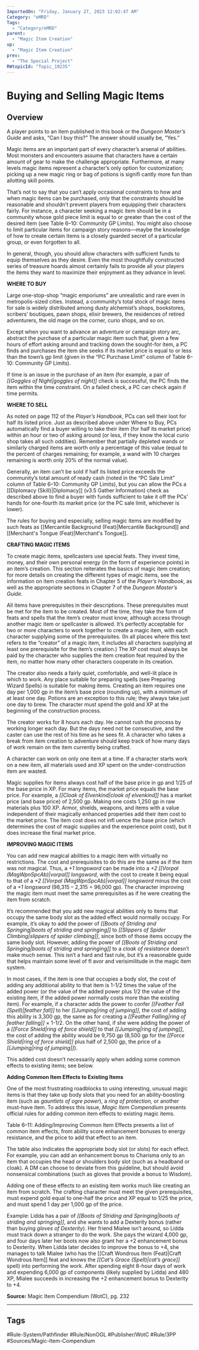 ```yaml
---
ImportedOn: "Friday, January 27, 2023 12:02:47 AM"
Category: "eMRD"
Tags:
  - "Category/eMRD"
parent:
  - "Magic Item Creation"
up:
  - "Magic Item Creation"
prev:
  - "The Special Project"
RWtopicId: "Topic_19235"
---
```

# Buying and Selling Magic Items
## Overview
A player points to an item published in this book or the *Dungeon Master’s Guide* and asks, “Can I buy this?” The answer should usually be, “Yes.”

Magic items are an important part of every character’s arsenal of abilities. Most monsters and encounters assume that characters have a certain amount of gear to make the challenge appropriate. Furthermore, at many levels magic items represent a character’s only option for customization; picking up a new magic ring or bag of potions is signifi cantly more fun than allotting skill points.

That’s not to say that you can’t apply occasional constraints to how and when magic items can be purchased, only that the constraints should be reasonable and shouldn’t prevent players from equipping their characters fairly. For instance, a character seeking a magic item should be in a community whose gold piece limit is equal to or greater than the cost of the desired item (see Table 6–10: Community GP Limits). You might also choose to limit particular items for campaign story reasons—maybe the knowledge of how to create certain items is a closely guarded secret of a particular group, or even forgotten to all.

In general, though, you should allow characters with sufficient funds to equip themselves as they desire. Even the most thoughtfully constructed series of treasure hoards almost certainly fails to provide all your players the items they want to maximize their enjoyment as they advance in level.

**WHERE TO BUY**

Large one-stop-shop “magic emporiums” are unrealistic and rare even in metropolis-sized cities. Instead, a community’s total stock of magic items for sale is widely distributed among dusty alchemist’s shops, bookstores, scribers’ boutiques, pawn shops, elixir brewers, the residences of retired adventurers, the old mage on the corner, curio shops, and so on.

Except when you want to advance an adventure or campaign story arc, abstract the purchase of a particular magic item such that, given a few hours of effort asking around and tracking down the sought-for item, a PC finds and purchases the item she seeks if its market price is equal to or less than the town’s gp limit (given in the “PC Purchase Limit” column of Table 6–10: Community GP Limits).

If time is an issue in the purchase of an item (for example, a pair of *[[Goggles of Night|goggles of night]]* check is successful, the PC finds the item within the time constraint. On a failed check, a PC can check again if time permits.

**WHERE TO SELL**

As noted on page 112 of the *Player’s Handbook*, PCs can sell their loot for half its listed price. Just as described above under Where to Buy, PCs automatically find a buyer willing to take their item (for half its market price) within an hour or two of asking around (or less, if they know the local curio shop takes all such oddities). Remember that partially depleted wands or similarly charged items are worth only a percentage of this value (equal to the percent of charges remaining; for example, a wand with 10 charges remaining is worth only 20% of the normal value).

Generally, an item can’t be sold if half its listed price exceeds the community’s total amount of ready cash (noted in the “PC Sale Limit” column of Table 6–10: Community GP Limits), but you can allow the PCs a [[Diplomacy (Skill)|Diplomacy]] (v3.5 Gather Information) check as described above to find a buyer with funds sufficient to take it off the PCs’ hands for one-fourth its market price (or the PC sale limit, whichever is lower).

The rules for buying and especially, selling magic items are modified by such feats as [[Mercantile Background (Feat)|Mercantile Background]] and [[Merchant's Tongue (Feat)|Merchant's Tongue]].

**CRAFTING MAGIC ITEMS**

To create magic items, spellcasters use special feats. They invest time, money, and their own personal energy (in the form of experience points) in an item’s creation. This section reiterates the basics of magic item creation; for more details on creating the different types of magic items, see the information on item creation feats in Chapter 5 of the *Player’s Handbook*, as well as the appropriate sections in Chapter 7 of the *Dungeon Master’s Guide*.

All items have prerequisites in their descriptions. These prerequisites must be met for the item to be created. Most of the time, they take the form of feats and spells that the item’s creator must know, although access through another magic item or spellcaster is allowed. It’s perfectly acceptable for two or more characters to work together to create a magic item, with each character supplying some of the prerequisites. (In all places where this text refers to the “creator” of a magic item, it includes all characters supplying at least one prerequisite for the item’s creation.) The XP cost must always be paid by the character who supplies the item creation feat required by the item, no matter how many other characters cooperate in its creation.

The creator also needs a fairly quiet, comfortable, and well-lit place in which to work. Any place suitable for preparing spells (see Preparing Wizard Spells) is suitable for making items. Creating an item requires one day per 1,000 gp in the item’s base price (rounding up), with a minimum of at least one day. Potions are an exception to this rule; they always take just one day to brew. The character must spend the gold and XP at the beginning of the construction process.

The creator works for 8 hours each day. He cannot rush the process by working longer each day. But the days need not be consecutive, and the caster can use the rest of his time as he sees fit. A character who takes a break from item creation to adventure should keep track of how many days of work remain on the item currently being crafted.

A character can work on only one item at a time. If a character starts work on a new item, all materials used and XP spent on the under-construction item are wasted.

Magic supplies for items always cost half of the base price in gp and 1/25 of the base price in XP. For many items, the market price equals the base price. For example, a *[[Cloak of Elvenkind|cloak of elvenkind]]* has a market price (and base price) of 2,500 gp. Making one costs 1,250 gp in raw materials plus 100 XP. Armor, shields, weapons, and items with a value independent of their magically enhanced properties add their item cost to the market price. The item cost does not infl uence the base price (which determines the cost of magic supplies and the experience point cost), but it does increase the final market price.

**IMPROVING MAGIC ITEMS**

You can add new magical abilities to a magic item with virtually no restrictions. The cost and prerequisites to do this are the same as if the item was not magical. Thus, a *+1 longsword* can be made into a *+2* *[[Vorpal (MagWpnSpcAb)|vorpal]]* *longsword*, with the cost to create it being equal to that of a *+2* *[[Vorpal (MagWpnSpcAb)|vorpal]]* *longsword* minus the cost of a *+1 longsword* (98,315 – 2,315 = 96,000 gp). The character improving the magic item must meet the same prerequisites as if he were creating the item from scratch.

It’s recommended that you add new magical abilities only to items that occupy the same body slot as the added effect would normally occupy. For example, it’s okay to add the power of *[[Boots of Striding and Springing|boots of striding and springing]]* to *[[Slippers of Spider Climbing|slippers of spider climbing]]*, since both of those items occupy the same body slot. However, adding the power of *[[Boots of Striding and Springing|boots of striding and springing]]* to a *cloak of resistance* doesn’t make much sense. This isn’t a hard and fast rule, but it’s a reasonable guide that helps maintain some level of fl avor and verisimilitude in the magic item system.

In most cases, if the item is one that occupies a body slot, the cost of adding any additional ability to that item is 1-1/2 times the value of the added power (or the value of the added power plus 1/2 the value of the existing item, if the added power normally costs more than the existing item). For example, if a character adds the power to confer *[[Feather Fall (Spell)|feather fall]]* to her *[[Jumping|ring of jumping]]*, the cost of adding this ability is 3,300 gp, the same as for creating a *[[Feather Falling|ring of feather falling]]* × 1-1/2. On the other hand, if she were adding the power of a *[[Force Shield|ring of force shield]]* to that *[[Jumping|ring of jumping]]*, the cost of adding the ability would be 9,750 gp (8,500 gp for the *[[Force Shield|ring of force shield]]* plus half of 2,500 gp, the price of a *[[Jumping|ring of jumping]]*).

This added cost doesn’t necessarily apply when adding some common effects to existing items; see below.

**Adding Common Item Effects to Existing Items**

One of the most frustrating roadblocks to using interesting, unusual magic items is that they take up body slots that you need for an ability-boosting item (such as *gauntlets of ogre power*), a *ring of protection,* or another must-have item. To address this issue, *Magic Item Compendium* presents official rules for adding common item effects to existing magic items.

Table 6–11: Adding/Improving Common Item Effects presents a list of common item effects, from ability score enhancement bonuses to energy resistance, and the price to add that effect to an item.

The table also indicates the appropriate body slot (or slots) for each effect. For example, you can add an enhancement bonus to Charisma only to an item that occupies the head or shoulders body slot (such as a headband or cloak). A DM can choose to deviate from this guideline, but should avoid nonsensical combinations (such as gloves that provide a bonus to Wisdom).

Adding one of these effects to an existing item works much like creating an item from scratch. The crafting character must meet the given prerequisites, must expend gold equal to one-half the price and XP equal to 1/25 the price, and must spend 1 day per 1,000 gp of the price.

Example: Lidda has a pair of *[[Boots of Striding and Springing|boots of striding and springing]]*, and she wants to add a Dexterity bonus (rather than buying *gloves of Dexterity*). Her friend Mialee isn’t around, so Lidda must track down a stranger to do the work. She pays the wizard 4,000 gp, and four days later her boots now also grant her a +2 enhancement bonus to Dexterity. When Lidda later decides to improve the bonus to +4, she manages to talk Mialee (who has the [[Craft Wondrous Item (Feat)|Craft Wondrous Item]] feat and knows the *[[Cat's Grace (Spell)|cat’s grace]]* spell) into performing the work. After spending eight 8-hour days of work and expending 6,000 gp of components (likely supplied by Lidda) and 480 XP, Mialee succeeds in increasing the +2 enhancement bonus to Dexterity to +4.

**Source:** Magic Item Compendium (WotC), pg. 232


---
## Tags
#Rule-System/Pathfinder #Rule/NonOGL #Publisher/WotC #Rule/3PP #Sources/Magic-Item-Compendium

